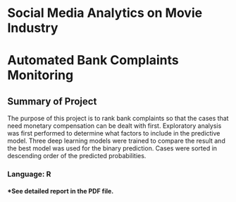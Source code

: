 # Social Media Analytics on Movie Industry

# Automated Bank Complaints Monitoring

## Summary of Project
The purpose of this project is to rank bank complaints so that the cases that need monetary compensation can be dealt with first. Exploratory analysis was first performed to determine what factors to include in the predictive model. Three deep learning models were trained to compare the result and the best model was used for the binary prediction. Cases were sorted in descending order of the predicted probabilities. 

### Language: R

#### *See detailed report in the PDF file.
